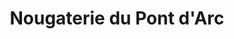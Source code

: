 ---
title: "Nougaterie du Pont d'Arc"
url: /vallon-pont-darc/nougaterie-du-pont-darc/
shop: confiserie
---
